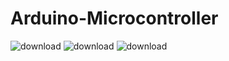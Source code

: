 # Arduino-Microcontroller
![download](https://user-images.githubusercontent.com/85714356/122922523-60dda800-d36c-11eb-8b05-c3a838cda3c5.jpg)
![download](https://user-images.githubusercontent.com/85714356/122922609-794dc280-d36c-11eb-8b9a-95cd232a7369.png)
![download](https://user-images.githubusercontent.com/85714356/122922504-5c18f400-d36c-11eb-9276-5d394a5ba97e.jpg)

